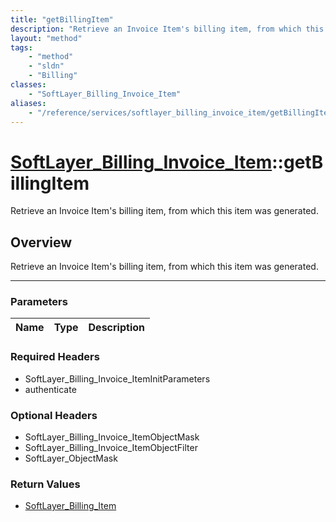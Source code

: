 ```yaml
---
title: "getBillingItem"
description: "Retrieve an Invoice Item's billing item, from which this item was generated."
layout: "method"
tags:
    - "method"
    - "sldn"
    - "Billing"
classes:
    - "SoftLayer_Billing_Invoice_Item"
aliases:
    - "/reference/services/softlayer_billing_invoice_item/getBillingItem"
---
```

# [SoftLayer_Billing_Invoice_Item](/reference/services/SoftLayer_Billing_Invoice_Item)::getBillingItem


Retrieve an Invoice Item's billing item, from which this item was generated.


## Overview 
Retrieve an Invoice Item's billing item, from which this item was generated.

-----

### Parameters 
|Name | Type | Description |
| --- | --- | --- |


### Required Headers
* SoftLayer_Billing_Invoice_ItemInitParameters
* authenticate


### Optional Headers
* SoftLayer_Billing_Invoice_ItemObjectMask
* SoftLayer_Billing_Invoice_ItemObjectFilter
* SoftLayer_ObjectMask

### Return Values
* <a href='/reference/datatypes/SoftLayer_Billing_Item'>SoftLayer_Billing_Item </a>




